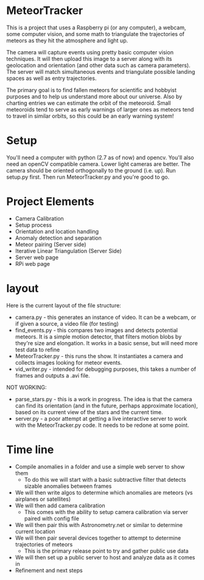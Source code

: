 # MeteorTracker
This is a project that uses a Raspberry pi (or any computer), a webcam, some computer vision, and some math to triangulate the trajectories of meteors as they hit the atmosphere and light up.

The camera will capture events using pretty basic computer vision techniques. It will then upload this image to a server along with its geolocation and orientation (and other data such as camera parameters). The server will match simultaneous events and triangulate possible landing spaces as well as entry trajectories.

The primary goal is to find fallen meteors for scientific and hobbyist purposes and to help us understand more about our universe. Also by charting entries we can estimate the orbit of the meteoroid. Small meteoroids tend to serve as early warnings of larger ones as meteors tend to travel in similar orbits, so this could be an early warning system!


# Setup
You'll need a computer with python (2.7 as of now) and opencv.  You'll also need an openCV compatible camera.  Lower light cameras are better.  The camera should be oriented orthogonally to the ground (i.e. up).  Run setup.py first.  Then run MeteorTracker.py and you're good to go.



# Project Elements
- Camera Calibration
- Setup process
- Orientation and location handling
- Anomaly detection and separation
- Meteor pairing (Server side)
- Iterative Linear Triangulation (Server Side)
- Server web page
- RPi web page

# layout
Here is the current layout of the file structure:
- camera.py - this generates an instance of video.  It can be a webcam, or if given a source, a video file (for testing)
- find_events.py - this compares two images and detects potential meteors.  It is a simple motion detector, that filters motion blobs by they're size and elongation.  It works in a basic sense, but will need more test data to refine
- MeteorTracker.py - this runs the show.  It instantiates a camera and collects images looking for meteor events.  
- vid_writer.py - intended for debugging purposes, this takes a number of frames and outputs a .avi file.

NOT WORKING:
- parse_stars.py - this is a work in progress.  The idea is that the camera can find its orientation (and in the future, perhaps approximate location), based on its current view of the stars and the current time.
- server.py - a poor attempt at getting a live interactive server to work with the MeteorTracker.py code.  It needs to be redone at some point.


# Time line
- Compile anomalies in a folder and use a simple web server to show them
	- To do this we will start with a basic subtractive filter that detects sizable anomalies between frames
- We will then write algos to determine which anomalies are meteors (vs airplanes or satellites)
- We will then add camera calibration
	- This comes with the ability to setup camera calibration via server paired with config file
- We will then pair this with Astronometry.net or similar to determine current location 
- We will then pair several devices together to attempt to determine trajectories of meteors
	- This is the primary release point to try and gather public use data
- We will then set up a public server to host and analyze data as it comes in
- Refinement and next steps